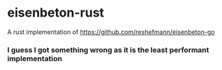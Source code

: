# eisenbeton-rust

A rust implementation of https://github.com/reshefmann/eisenbeton-go

### I guess I got something wrong as it is the least performant implementation
